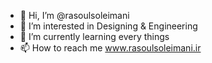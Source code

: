 - 👋 Hi, I’m @rasoulsoleimani
- 👀 I’m interested in Designing & Engineering
- 🌱 I’m currently learning every things
- 📫 How to reach me www.rasoulsoleimani.ir

<!---
rasoulsoleimani/rasoulsoleimani is a ✨ special ✨ repository because its `README.md` (this file) appears on your GitHub profile.
You can click the Preview link to take a look at your changes.
--->
